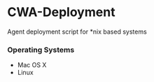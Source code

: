 # CWA-Deployment

Agent deployment script for *nix based systems

### Operating Systems
- Mac OS X
- Linux
